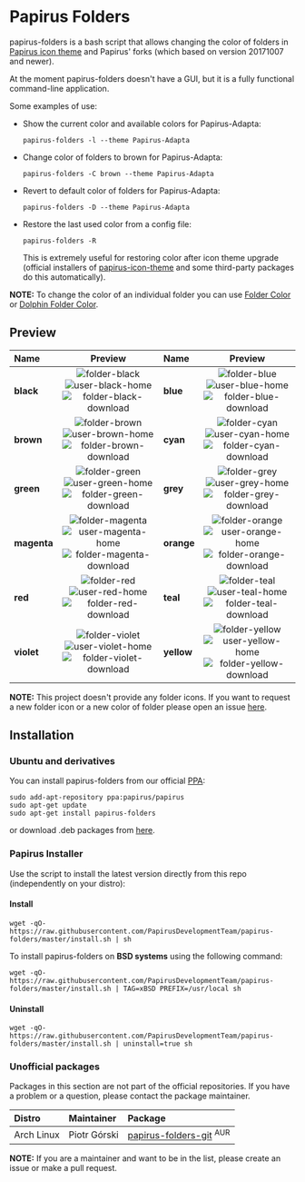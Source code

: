 # Papirus Folders

papirus-folders is a bash script that allows changing the color of folders in [Papirus icon theme](https://github.com/PapirusDevelopmentTeam/papirus-icon-theme) and Papirus' forks (which based on version 20171007 and newer).

At the moment papirus-folders doesn't have a GUI, but it is a fully functional command-line application.

Some examples of use:

- Show the current color and available colors for Papirus-Adapta:
    ```
    papirus-folders -l --theme Papirus-Adapta
    ```
- Change color of folders to brown for Papirus-Adapta:
    ```
    papirus-folders -C brown --theme Papirus-Adapta
    ```
- Revert to default color of folders for Papirus-Adapta:
    ```
    papirus-folders -D --theme Papirus-Adapta
    ```
- Restore the last used color from a config file:
    ```
    papirus-folders -R
    ```
    This is extremely useful for restoring color after icon theme upgrade (official installers of [papirus-icon-theme](https://github.com/PapirusDevelopmentTeam/papirus-icon-theme) and some third-party packages do this automatically).

**NOTE:** To change the color of an individual folder you can use [Folder Color](http://foldercolor.tuxfamily.org) or [Dolphin Folder Color](https://github.com/audoban/dolphin-folder-color).

## Preview

| Name | Preview | Name | Preview |
|:-----|:-------:|:-----|:-------:|
| **black** | ![folder-black](https://cdn.rawgit.com/PapirusDevelopmentTeam/papirus-icon-theme/master/Papirus/48x48/places/folder-black.svg) ![user-black-home](https://cdn.rawgit.com/PapirusDevelopmentTeam/papirus-icon-theme/master/Papirus/48x48/places/user-black-home.svg) ![folder-black-download](https://cdn.rawgit.com/PapirusDevelopmentTeam/papirus-icon-theme/master/Papirus/48x48/places/folder-black-download.svg) | **blue** | ![folder-blue](https://cdn.rawgit.com/PapirusDevelopmentTeam/papirus-icon-theme/master/Papirus/48x48/places/folder-blue.svg) ![user-blue-home](https://cdn.rawgit.com/PapirusDevelopmentTeam/papirus-icon-theme/master/Papirus/48x48/places/user-blue-home.svg) ![folder-blue-download](https://cdn.rawgit.com/PapirusDevelopmentTeam/papirus-icon-theme/master/Papirus/48x48/places/folder-blue-download.svg) |
| **brown** | ![folder-brown](https://cdn.rawgit.com/PapirusDevelopmentTeam/papirus-icon-theme/master/Papirus/48x48/places/folder-brown.svg) ![user-brown-home](https://cdn.rawgit.com/PapirusDevelopmentTeam/papirus-icon-theme/master/Papirus/48x48/places/user-brown-home.svg) ![folder-brown-download](https://cdn.rawgit.com/PapirusDevelopmentTeam/papirus-icon-theme/master/Papirus/48x48/places/folder-brown-download.svg) | **cyan** | ![folder-cyan](https://cdn.rawgit.com/PapirusDevelopmentTeam/papirus-icon-theme/master/Papirus/48x48/places/folder-cyan.svg) ![user-cyan-home](https://cdn.rawgit.com/PapirusDevelopmentTeam/papirus-icon-theme/master/Papirus/48x48/places/user-cyan-home.svg) ![folder-cyan-download](https://cdn.rawgit.com/PapirusDevelopmentTeam/papirus-icon-theme/master/Papirus/48x48/places/folder-cyan-download.svg) |
| **green** | ![folder-green](https://cdn.rawgit.com/PapirusDevelopmentTeam/papirus-icon-theme/master/Papirus/48x48/places/folder-green.svg) ![user-green-home](https://cdn.rawgit.com/PapirusDevelopmentTeam/papirus-icon-theme/master/Papirus/48x48/places/user-green-home.svg) ![folder-green-download](https://cdn.rawgit.com/PapirusDevelopmentTeam/papirus-icon-theme/master/Papirus/48x48/places/folder-green-download.svg) | **grey** | ![folder-grey](https://cdn.rawgit.com/PapirusDevelopmentTeam/papirus-icon-theme/master/Papirus/48x48/places/folder-grey.svg) ![user-grey-home](https://cdn.rawgit.com/PapirusDevelopmentTeam/papirus-icon-theme/master/Papirus/48x48/places/user-grey-home.svg) ![folder-grey-download](https://cdn.rawgit.com/PapirusDevelopmentTeam/papirus-icon-theme/master/Papirus/48x48/places/folder-grey-download.svg) |
| **magenta** | ![folder-magenta](https://cdn.rawgit.com/PapirusDevelopmentTeam/papirus-icon-theme/master/Papirus/48x48/places/folder-magenta.svg) ![user-magenta-home](https://cdn.rawgit.com/PapirusDevelopmentTeam/papirus-icon-theme/master/Papirus/48x48/places/user-magenta-home.svg) ![folder-magenta-download](https://cdn.rawgit.com/PapirusDevelopmentTeam/papirus-icon-theme/master/Papirus/48x48/places/folder-magenta-download.svg) | **orange** | ![folder-orange](https://cdn.rawgit.com/PapirusDevelopmentTeam/papirus-icon-theme/master/Papirus/48x48/places/folder-orange.svg) ![user-orange-home](https://cdn.rawgit.com/PapirusDevelopmentTeam/papirus-icon-theme/master/Papirus/48x48/places/user-orange-home.svg) ![folder-orange-download](https://cdn.rawgit.com/PapirusDevelopmentTeam/papirus-icon-theme/master/Papirus/48x48/places/folder-orange-download.svg) |
| **red** | ![folder-red](https://cdn.rawgit.com/PapirusDevelopmentTeam/papirus-icon-theme/master/Papirus/48x48/places/folder-red.svg) ![user-red-home](https://cdn.rawgit.com/PapirusDevelopmentTeam/papirus-icon-theme/master/Papirus/48x48/places/user-red-home.svg) ![folder-red-download](https://cdn.rawgit.com/PapirusDevelopmentTeam/papirus-icon-theme/master/Papirus/48x48/places/folder-red-download.svg) | **teal** | ![folder-teal](https://cdn.rawgit.com/PapirusDevelopmentTeam/papirus-icon-theme/master/Papirus/48x48/places/folder-teal.svg) ![user-teal-home](https://cdn.rawgit.com/PapirusDevelopmentTeam/papirus-icon-theme/master/Papirus/48x48/places/user-teal-home.svg) ![folder-teal-download](https://cdn.rawgit.com/PapirusDevelopmentTeam/papirus-icon-theme/master/Papirus/48x48/places/folder-teal-download.svg) |
| **violet** | ![folder-violet](https://cdn.rawgit.com/PapirusDevelopmentTeam/papirus-icon-theme/master/Papirus/48x48/places/folder-violet.svg) ![user-violet-home](https://cdn.rawgit.com/PapirusDevelopmentTeam/papirus-icon-theme/master/Papirus/48x48/places/user-violet-home.svg) ![folder-violet-download](https://cdn.rawgit.com/PapirusDevelopmentTeam/papirus-icon-theme/master/Papirus/48x48/places/folder-violet-download.svg) | **yellow** | ![folder-yellow](https://cdn.rawgit.com/PapirusDevelopmentTeam/papirus-icon-theme/master/Papirus/48x48/places/folder-yellow.svg) ![user-yellow-home](https://cdn.rawgit.com/PapirusDevelopmentTeam/papirus-icon-theme/master/Papirus/48x48/places/user-yellow-home.svg) ![folder-yellow-download](https://cdn.rawgit.com/PapirusDevelopmentTeam/papirus-icon-theme/master/Papirus/48x48/places/folder-yellow-download.svg) |

**NOTE:** This project doesn't provide any folder icons. If you want to request a new folder icon or a new color of folder please open an issue [here](https://github.com/PapirusDevelopmentTeam/papirus-icon-theme/issues/new).

## Installation

### Ubuntu and derivatives

You can install papirus-folders from our official [PPA](https://launchpad.net/~papirus/+archive/ubuntu/papirus):

```
sudo add-apt-repository ppa:papirus/papirus
sudo apt-get update
sudo apt-get install papirus-folders
```

or download .deb packages from [here](https://launchpad.net/~papirus/+archive/ubuntu/papirus/+packages?field.name_filter=papirus-folders).

### Papirus Installer

Use the script to install the latest version directly from this repo (independently on your distro):

#### Install

```
wget -qO- https://raw.githubusercontent.com/PapirusDevelopmentTeam/papirus-folders/master/install.sh | sh
```

To install papirus-folders on **BSD systems** using the following command:

```
wget -qO- https://raw.githubusercontent.com/PapirusDevelopmentTeam/papirus-folders/master/install.sh | TAG=xBSD PREFIX=/usr/local sh
```

#### Uninstall

```
wget -qO- https://raw.githubusercontent.com/PapirusDevelopmentTeam/papirus-folders/master/install.sh | uninstall=true sh
```

### Unofficial packages

Packages in this section are not part of the official repositories. If you have a problem or a question, please contact the package maintainer.

| **Distro** | **Maintainer**  | **Package**                              |
| :--------- | :-------------- | :--------------------------------------- |
| Arch Linux | Piotr Górski    | [papirus-folders-git](https://aur.archlinux.org/packages/papirus-folders-git/) <sup>AUR</sup> |

**NOTE:** If you are a maintainer and want to be in the list, please create an issue or make a pull request.
